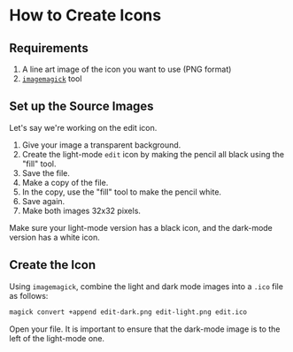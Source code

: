 # How to Create Icons

## Requirements

1. A line art image of the icon you want to use (PNG format)
2. [`imagemagick`](https://imagemagick.org/script/command-line-tools.php) tool

## Set up the Source Images

Let's say we're working on the edit icon.

1. Give your image a transparent background.
2. Create the light-mode `edit` icon by making the pencil all black using the "fill" tool.
3. Save the file.
4. Make a copy of the file.
5. In the copy, use the "fill" tool to make the pencil white.
6. Save again.
7. Make both images 32x32 pixels.

Make sure your light-mode version has a black icon, and the dark-mode version has a white icon.

## Create the Icon

Using `imagemagick`, combine the light and dark mode images into a `.ico` file as follows:

```sh
magick convert +append edit-dark.png edit-light.png edit.ico
```

Open your file. It is important to ensure that the dark-mode image is to the left of the light-mode one.
